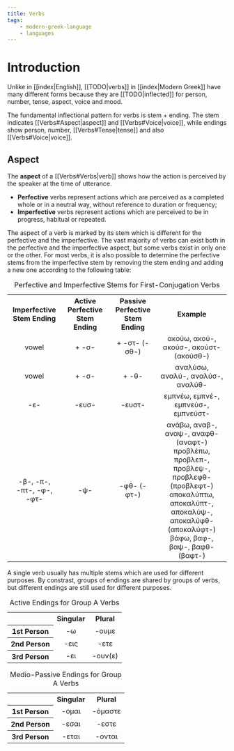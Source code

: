 ```yaml
---
title: Verbs
tags:
    - modern-greek-language
    - languages
---
```


# Introduction

Unlike in [[index|English]], [[TODO|verbs]] in [[index|Modern Greek]] have many different forms because they are [[TODO|inflected]] for person, number, tense, aspect, voice and mood. 

The fundamental inflectional pattern for verbs is stem + ending. The stem indicates [[Verbs#Aspect|aspect]] and [[Verbs#Voice|voice]], while endings show person, number, [[Verbs#Tense|tense]] and also [[Verbs#Voice|voice]].

## Aspect

The **aspect** of a [[Verbs#Verbs|verb]] shows how the action is perceived by the speaker at the time of utterance. 
- **Perfective** verbs represent actions which are perceived as a completed whole or in a neutral way, without reference to duration or frequency;
- **Imperfective** verbs represent actions which are perceived to be in progress, habitual or repeated.

The aspect of a verb is marked by its stem which is different for the perfective and the imperfective. The vast majority of verbs can exist both in the perfective and the imperfective aspect, but some verbs exist in only one or the other. For most verbs, it is also possible to determine the perfective stems from the imperfective stem by removing the stem ending and adding a new one according to the following table:

<table>
<caption>Perfective and Imperfective Stems for First-Conjugation Verbs</caption>
<tr>
<th style="text-align:center;vertical-align:middle">Imperfective Stem Ending</th>
<th style="text-align:center;vertical-align:middle">Active Perfective Stem Ending</th>
<th style="text-align:center;vertical-align:middle">Passive Perfective Stem Ending</th>
<th style="text-align:center;vertical-align:middle">Example</th>
</tr>
<tr>
<td style="text-align:center;vertical-align:middle">vowel</td>
<td style="text-align:center;vertical-align:middle">+ -σ-</td>
<td style="text-align:center;vertical-align:middle">+ -στ- (-σθ-)</td>
<td style="text-align:center;vertical-align:middle">ακούω, ακού-, ακούσ-, ακούστ- (ακούσθ-)</td>
</tr>
<tr>
<td style="text-align:center;vertical-align:middle">vowel</td>
<td style="text-align:center;vertical-align:middle">+ -σ-</td>
<td style="text-align:center;vertical-align:middle">+ -θ-</td>
<td style="text-align:center;vertical-align:middle">αναλύσω, αναλύ-, αναλύσ-, αναλύθ-</td>
</tr>
<tr>
<td style="text-align:center;vertical-align:middle">-ε-</td>
<td style="text-align:center;vertical-align:middle">-ευσ-</td>
<td style="text-align:center;vertical-align:middle">-ευστ-</td>
<td style="text-align:center;vertical-align:middle">εμπνέω, εμπνέ-, εμπνεύσ-, εμπνεύστ-</td>
</tr>
<tr>
<td style="text-align:center;vertical-align:middle">-β-, -π-, -πτ-, -φ-, -φτ-</td>
<td style="text-align:center;vertical-align:middle">-ψ-</td>
<td style="text-align:center;vertical-align:middle">-φθ- (-φτ-)</td>
<td style="text-align:center;vertical-align:middle">ανάβω, αναβ-, αναψ-, αναφθ- (αναφτ-)<br>προβλέπω, προβλεπ-, προβλεψ-, προβλεφθ- (προβλεφτ-)<br>αποκαλύπτω, αποκαλύπτ-, αποκαλύψ-, αποκαλύφθ- (αποκαλύφτ-)<br>βάφω, βαφ-, βαψ-, βαφθ- (βαφτ-)<br></td>
</tr>
</table>

A single verb usually has multiple stems which are used for different purposes. By constrast, groups of endings are shared by groups of verbs, but different endings are still used for different purposes.

<table>
<caption>Active Endings for Group A Verbs</caption>
<tr>
<th style="text-align:center"></th>
<th style="text-align:center">Singular</th>
<th style="text-align:center">Plural</th>
</tr>
<tr>
<th style="text-align:center">1st Person</th>
<td style="text-align:center">-ω</td>
<td style="text-align:center">-ουμε</td>
</tr>
<tr>
<th style="text-align:center">2nd Person</th>
<td style="text-align:center">-εις</td>
<td style="text-align:center">-ετε</td>
</tr>
<tr>
<th style="text-align:center">3rd Person</th>
<td style="text-align:center">-ει</td>
<td style="text-align:center">-ουν(ε)</td>
</tr>
</table>

<table>
<caption>Medio-Passive Endings for Group A Verbs</caption>
<tr>
<th style="text-align: center;"></th>
<th style="text-align: center;">Singular</th>
<th style="text-align: center;">Plural</th>
</tr>
<tr>
<th style="text-align: center;">1st Person</th>
<td style="text-align: center;">-ομαι</td>
<td style="text-align: center;">-όμαστε</td>
</tr>
<tr>
<th style="text-align: center;">2nd Person</th>
<td style="text-align: center;">-εσαι</td>
<td style="text-align: center;">-εστε</td>
</tr>
<tr>
<th style="text-align: center;">3rd Person</th>
<td style="text-align: center;">-εται</td>
<td style="text-align: center;">-ονται</td>
</tr>
</table>
